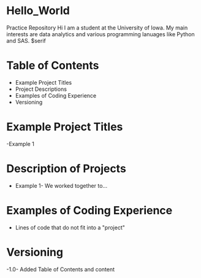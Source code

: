 # Hello_World
Practice Repository
Hi I am a student at the University of Iowa. My main interests are data analytics and various programming lanuages like Python and SAS.
$serif

# Table of Contents
- Example Project Titles
- Project Descriptions
- Examples of Coding Experience
- Versioning

# Example Project Titles
-Example 1

# Description of Projects
- Example 1- We worked together to...

# Examples of Coding Experience
- Lines of code that do not fit into a "project"


# Versioning
-1.0- Added Table of Contents and content
